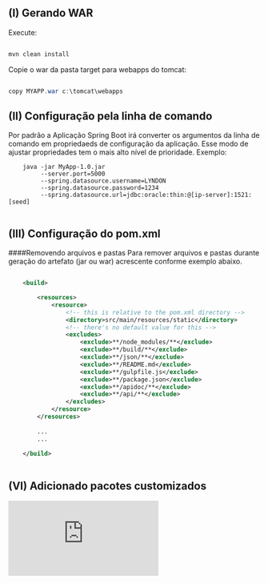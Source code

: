 ## (I) Gerando WAR

Execute:

```java

mvn clean install

```
Copie o war da pasta target para webapps do tomcat:

```java

copy MYAPP.war c:\tomcat\webapps

```

## (II) Configuração pela linha de comando

Por padrão a Aplicação Spring Boot irá converter os argumentos da linha de comando
em propriedaeds de configuração da aplicação. Esse modo de ajustar propriedades
tem o mais alto nível de prioridade. Exemplo:

```
 	java -jar MyApp-1.0.jar 
		 --server.port=5000 
		 --spring.datasource.username=LYNDON
		 --spring.datasource.password=1234
		 --spring.datasource.url=jdbc:oracle:thin:@[ip-server]:1521:[seed]
		 
```

## (III) Configuração do pom.xml

####Removendo arquivos e pastas 
Para remover arquivos e pastas durante geração do artefato (jar ou war) acrescente conforme exemplo abaixo.

```xml

	<build>

		<resources>
			<resource>
				<!-- this is relative to the pom.xml directory -->
				<directory>src/main/resources/static</directory>
				<!-- there's no default value for this -->
				<excludes>
					<exclude>**/node_modules/**</exclude>
					<exclude>**/build/**</exclude>
					<exclude>**/json/**</exclude>
					<exclude>**/README.md</exclude>
					<exclude>**/gulpfile.js</exclude>
					<exclude>**/package.json</exclude>
					<exclude>**/apidoc/**</exclude>
					<exclude>**/api/**</exclude>
				</excludes>
			</resource>
		</resources>
		
		...
		...

	</build>
	
```
## (VI) Adicionado pacotes customizados

![](https://github.com/lyndontavares/spring-angularjs-datapar/blob/master/wiki-java/MAVEN001.md)
